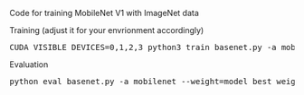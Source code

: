 Code for training MobileNet V1 with ImageNet data

Training (adjust it for your envrionment accordingly)
<pre>
CUDA_VISIBLE_DEVICES=0,1,2,3 python3 train_basenet.py -a mobilenet /mnt/ssd/imagenet/ --batch-size=2048 --lr=0.001 --workers=10
</pre>

Evaluation
<pre>
python eval_basenet.py -a mobilenet --weight=model_best_weight.pth /mnt/ssd/imagenet/
</pre>
